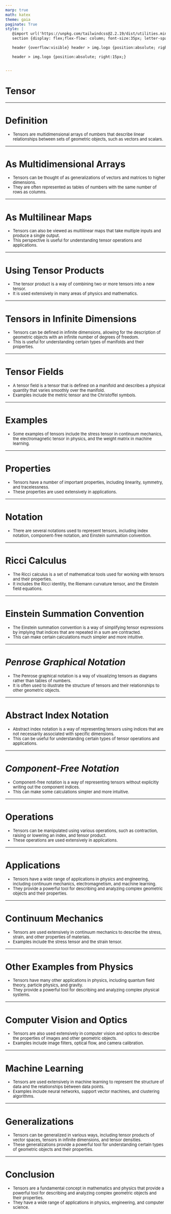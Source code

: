 ```yaml
---
marp: true
math: katex
theme: gaia
paginate: True
style: |
   @import url('https://unpkg.com/tailwindcss@2.2.19/dist/utilities.min.css');
   section {display: flex;flex-flow: column; font-size:35px; letter-spacing:1.4px;}

   header {overflow:visible} header > img.logo {position:absolute; right:15px;}

   header > img.logo {position:absolute; right:15px;}


---
```

<!-- backgroundColor: white -->
<!-- _class: lead -->

 # Tensor

---
<style scoped>p,li {font-size:0.96em}</style>

 # Definition

- Tensors are multidimensional arrays of numbers that describe linear relationships between sets of geometric objects, such as vectors and scalars.

---
<style scoped>p,li {font-size:0.92em}</style>

 # As Multidimensional Arrays
- Tensors can be thought of as generalizations of vectors and matrices to higher dimensions.
- They are often represented as tables of numbers with the same number of rows as columns.


---
<style scoped>p,li {font-size:0.92em}</style>

 # **As Multilinear Maps**

- Tensors can also be viewed as multilinear maps that take multiple inputs and produce a single output.
- This perspective is useful for understanding tensor operations and applications.

---
<style scoped>p,li {font-size:0.92em}</style>

 # Using Tensor Products

- The tensor product is a way of combining two or more tensors into a new tensor.
- It is used extensively in many areas of physics and mathematics.

---
<style scoped>p,li {font-size:0.92em}</style>

 # Tensors in Infinite Dimensions

- Tensors can be defined in infinite dimensions, allowing for the description of geometric objects with an infinite number of degrees of freedom.
- This is useful for understanding certain types of manifolds and their properties.

---
<style scoped>p,li {font-size:0.92em}</style>

 # Tensor Fields

- A tensor field is a tensor that is defined on a manifold and describes a physical quantity that varies smoothly over the manifold.
- Examples include the metric tensor and the Christoffel symbols.

---
<style scoped>p,li {font-size:0.96em}</style>

 # Examples
- Some examples of tensors include the stress tensor in continuum mechanics, the electromagnetic tensor in physics, and the weight matrix in machine learning.


---
<style scoped>p,li {font-size:0.92em}</style>

 # **Properties**
- Tensors have a number of important properties, including linearity, symmetry, and tracelessness.
- These properties are used extensively in applications.


---
<style scoped>p,li {font-size:0.96em}</style>

 # Notation
- There are several notations used to represent tensors, including index notation, component-free notation, and Einstein summation convention.


---
<style scoped>p,li {font-size:0.92em}</style>

 # **Ricci Calculus**

- The Ricci calculus is a set of mathematical tools used for working with tensors and their properties.
- It includes the Ricci identity, the Riemann curvature tensor, and the Einstein field equations.

---
<style scoped>p,li {font-size:0.92em}</style>

 # Einstein Summation Convention
- The Einstein summation convention is a way of simplifying tensor expressions by implying that indices that are repeated in a sum are contracted.
- This can make certain calculations much simpler and more intuitive.


---
<style scoped>p,li {font-size:0.92em}</style>

 # _Penrose Graphical Notation_
- The Penrose graphical notation is a way of visualizing tensors as diagrams rather than tables of numbers.
- It is often used to illustrate the structure of tensors and their relationships to other geometric objects.


---
<style scoped>p,li {font-size:0.92em}</style>

 # Abstract Index Notation

- Abstract index notation is a way of representing tensors using indices that are not necessarily associated with specific dimensions.
- This can be useful for understanding certain types of tensor operations and applications.

---
<style scoped>p,li {font-size:0.92em}</style>

 # _Component-Free Notation_
- Component-free notation is a way of representing tensors without explicitly writing out the component indices.
- This can make some calculations simpler and more intuitive.


---
<style scoped>p,li {font-size:0.92em}</style>

 # Operations

- Tensors can be manipulated using various operations, such as contraction, raising or lowering an index, and tensor product.
- These operations are used extensively in applications.

---
<style scoped>p,li {font-size:0.92em}</style>

 # **Applications**

- Tensors have a wide range of applications in physics and engineering, including continuum mechanics, electromagnetism, and machine learning.
- They provide a powerful tool for describing and analyzing complex geometric objects and their properties.

---
<style scoped>p,li {font-size:0.92em}</style>

 # Continuum Mechanics
- Tensors are used extensively in continuum mechanics to describe the stress, strain, and other properties of materials.
- Examples include the stress tensor and the strain tensor.


---
<style scoped>p,li {font-size:0.92em}</style>

 # Other Examples from Physics

- Tensors have many other applications in physics, including quantum field theory, particle physics, and gravity.
- They provide a powerful tool for describing and analyzing complex physical systems.

---
<style scoped>p,li {font-size:0.92em}</style>

 # Computer Vision and Optics

- Tensors are also used extensively in computer vision and optics to describe the properties of images and other geometric objects.
- Examples include image filters, optical flow, and camera calibration.

---
<style scoped>p,li {font-size:0.92em}</style>

 # Machine Learning

- Tensors are used extensively in machine learning to represent the structure of data and the relationships between data points.
- Examples include neural networks, support vector machines, and clustering algorithms.

---
<style scoped>p,li {font-size:0.92em}</style>

 # **Generalizations**

- Tensors can be generalized in various ways, including tensor products of vector spaces, tensors in infinite dimensions, and tensor densities.
- These generalizations provide a powerful tool for understanding certain types of geometric objects and their properties.

---
<style scoped>p,li {font-size:0.92em}</style>

 # Conclusion

- Tensors are a fundamental concept in mathematics and physics that provide a powerful tool for describing and analyzing complex geometric objects and their properties.
- They have a wide range of applications in physics, engineering, and computer science.